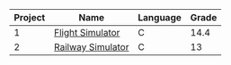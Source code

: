 Project | Name | Language | Grade
--- | --- | --- | ---
1 | [Flight Simulator](https://github.com/saradinismarques/leic-a/tree/main/prog-aero/flight-simulator) | C | 14.4
2 | [Railway Simulator](https://github.com/saradinismarques/leic-a/tree/main/prog-aero/railway-simulator) | C | 13
